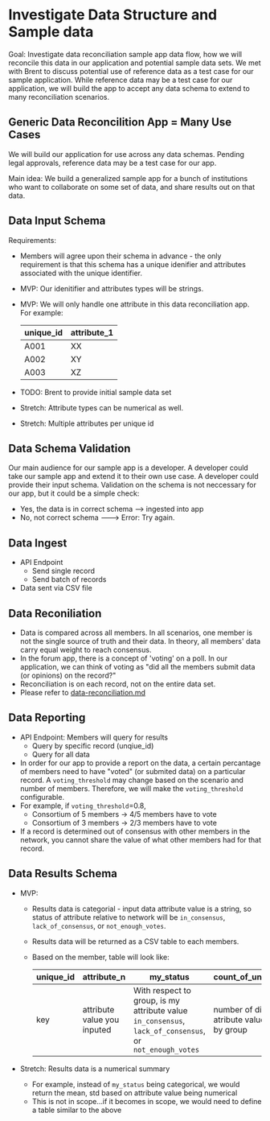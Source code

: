 # Investigate Data Structure and Sample data

Goal: Investigate data reconciliation sample app data flow, how we will reconcile this data in our application and potential sample data sets. We met with Brent to discuss potential use of reference data as a test case for our sample application. While reference data may be a test case for our application, we will build the app to accept any data schema to extend to many reconciliation scenarios.

## Generic Data Reconcilition App = Many Use Cases

We will build our application for use across any data schemas. Pending legal approvals, reference data may be a test case for our app.

Main idea: We build a generalized sample app for a bunch of institutions who want to collaborate on some set of data, and share results out on that data.

## Data Input Schema

Requirements:

- Members will agree upon their schema in advance - the only requirement is that this schema has a unique idenifier and attributes associated with the unique identifier.
- MVP: Our idenitifier and attributes types will be strings.
- MVP: We will only handle one attribute in this data reconciliation app. For example:

  | unique_id | attribute_1 |
  | --------- | ----------- |
  | A001      | XX          |
  | A002      | XY          |
  | A003      | XZ          |

- TODO: Brent to provide initial sample data set
- Stretch: Attribute types can be numerical as well.
- Stretch: Multiple attributes per unique id

## Data Schema Validation

Our main audience for our sample app is a developer. A developer could take our sample app and extend it to their own use case. A developer could provide their input schema. Validation on the schema is not neccessary for our app, but it could be a simple check:

- Yes, the data is in correct schema --> ingested into app
- No, not correct schema ---> Error: Try again.

## Data Ingest

- API Endpoint
  - Send single record
  - Send batch of records
- Data sent via CSV file

## Data Reconiliation

- Data is compared across all members. In all scenarios, one member is not the single source of truth and their data. In theory, all members' data carry equal weight to reach consensus.
- In the forum app, there is a concept of 'voting' on a poll. In our application, we can think of voting as "did all the members submit data (or opinions) on the record?"
- Reconciliation is on each record, not on the entire data set.
- Please refer to [data-reconciliation.md](./data-reconciliation.md)

## Data Reporting

- API Endpoint: Members will query for results
  - Query by specific record (unqiue_id)
  - Query for all data
- In order for our app to provide a report on the data, a certain percantage of members need to have "voted" (or submited data) on a particular record. A `voting_threshold` may change based on the scenario and number of members. Therefore, we will make the `voting_threshold` configurable.
- For example, if `voting_threshold`=0.8,
  - Consortium of 5 members -> 4/5 members have to vote
  - Consortium of 3 members -> 2/3 members have to vote
- If a record is determined out of consensus with other members in the network, you cannot share the value of what other members had for that record.

## Data Results Schema
- MVP:
  - Results data is categorial - input data attribute value is a string, so status of attribute relative to network will be `in_consensus`, `lack_of_consensus`, or `not_enough_votes`.
  - Results data will be returned as a CSV table to each members. 
  - Based on the member, table will look like:

    | unique_id | attribute_n                 | my_status                                                                                               | count_of_unique_values                               | members_in_agreement                                              | majority_minority                                                                     |
    | --------- | --------------------------- | ------------------------------------------------------------------------------------------------------- | ---------------------------------------------------- | ----------------------------------------------------------------- | ------------------------------------------------------------------------------------- |
    | key       | attribute value you inputed | With respect to group, is my attribute value `in_consensus`, `lack_of_consensus`, or `not_enough_votes` | number of different atribute values inputed by group | number of members who agree with the attribute value you provided | are you in the majority or minority with the value provided? (`majority`, `minority`) |

- Stretch: Results data is a numerical summary
   - For example, instead of `my_status` being categorical, we would return the mean, std based on attribute value being numerical
   - This is not in scope...if it becomes in scope, we would need to define a table similar to the above